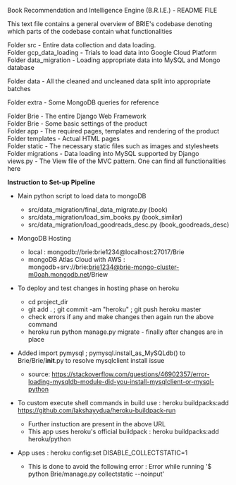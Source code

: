 Book Recommendation and Intelligence Engine (B.R.I.E.) - README FILE    
     
This text file contains a general overview of BRIE's codebase denoting which parts of the codebase contain what functionalities  
    
Folder src - Entire data collection and data loading.  
	Folder gcp_data_loading - Trials to load data into Google Cloud Platform  
	Folder data_migration - Loading appropriate data into MySQL and Mongo database  
  
  
Folder data - All the cleaned and uncleaned data split into appropriate batches  
    
Folder extra - Some MongoDB queries for reference  
    
Folder Brie - The entire Django Web Framework  
	Folder Brie - Some basic settings of the product  
	Folder app - The required pages, templates and rendering of the product  
		Folder templates - Actual HTML pages  
		Folder static - The necessary static files such as images and stylesheets  
		Folder migrations - Data loading into MySQL supported by Django  
		views.py - The View file of the MVC pattern. One can find all functionalities here  

**Instruction to Set-up Pipeline**  
  
- Main python script to load data to mongoDB  
	- src/data_migration/final_data_migrate.py (book)  
	- src/data_migration/load_sim_books.py (book_similar)  
	- src/data_migration/load_goodreads_desc.py (book_goodreads_desc)  

- MongoDB Hosting
	- local : mongodb://brie:brie1234@localhost:27017/Brie
	- mongoDB Atlas Cloud with AWS : mongodb+srv://brie:brie1234@brie-mongo-cluster-m0oah.mongodb.net/Briew

- To deploy and test changes in hosting phase on heroku
	- cd project_dir 
	- git add . ; git commit -am "heroku" ; git push heroku master
	- check errors if any and make changes then again run the above command
	- heroku run python manage.py migrate - finally after changes are in place

- Added import pymysql ; pymysql.install_as_MySQLdb() to Brie/Brie/__init__.py to resolve mysqlclient install issue
	- source: https://stackoverflow.com/questions/46902357/error-loading-mysqldb-module-did-you-install-mysqlclient-or-mysql-python

- To custom execute shell commands in build use : heroku buildpacks:add https://github.com/lakshayydua/heroku-buildpack-run
	- Further instuction are present in the above URL
	- This app uses heroku's official buildpack : heroku buildpacks:add heroku/python

- App uses : heroku config:set DISABLE_COLLECTSTATIC=1
	- This is done to avoid the following error : Error while running '$ python Brie/manage.py collectstatic --noinput'